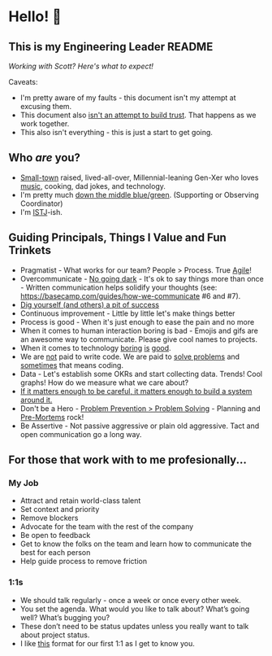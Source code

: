 # Hello! 👋

## This is my Engineering Leader README
*Working with Scott? Here's what to expect!*

Caveats:
* I'm pretty aware of my faults - this document isn't my attempt at excusing them.
* This document also [isn't an attempt to build trust](https://medium.com/@skamille/i-hate-manager-readmes-20a0dd9a70d0). That happens as we work together.
* This also isn't everything - this is just a start to get going.

## Who _are_ you?
* [Small-town](https://cityofpage.org/) raised, lived-all-over, Millennial-leaning Gen-Xer who loves [music](https://twitter.com/search?q=%40tapH20guru%20mixtape&src=typed_query), cooking, dad jokes, and technology.
* I'm pretty much [down the middle blue/green](https://www.wearebowline.com/blog/8-personality-types-a-deeper-dive-into-insights-discovery/). (Supporting or Observing Coordinator)
* I'm [ISTJ](https://www.truity.com/personality-type/ISTJ)-ish.

## Guiding Principals, Things I Value and Fun Trinkets
* Pragmatist - What works for our team? People > Process. True [Agile](https://agilemanifesto.org/)!
* Overcommunicate - [No going dark](https://blog.codinghorror.com/dont-go-dark/) - It's ok to say things more than once - Written communication helps solidify your thoughts (see: https://basecamp.com/guides/how-we-communicate #6 and #7).
* [Dig yourself (and others) a pit of success](https://blog.codinghorror.com/falling-into-the-pit-of-success/)
* Continuous improvement - Little by little let's make things better
* Process is good - When it's just enough to ease the pain and no more
* When it comes to human interaction boring is bad - Emojis and gifs are an awesome way to communicate. Please give cool names to projects.
* When it comes to technology [boring](https://mcfunley.com/choose-boring-technology) [is](https://boringrails.com/) [good](http://boringtechnology.club/).
* We are [not](https://blog.codinghorror.com/can-your-team-pass-the-elevator-test/) paid to write code. We are paid to [solve problems](https://levelup.gitconnected.com/the-problem-you-solve-is-more-important-than-the-code-you-write-d0e5493132c6) and [sometimes](https://blog.codinghorror.com/the-best-code-is-no-code-at-all/) that means coding.
* Data - Let's establish some OKRs and start collecting data. Trends! Cool graphs! How do we measure what we care about?
* [If it matters enough to be careful, it matters enough to build a system around it.](https://seths.blog/2018/11/quality-and-effort/)
* Don't be a Hero - [Problem Prevention > Problem Solving](https://twitter.com/shreyas/status/1218724150312751104) - Planning and [Pre-Mortems](https://hbr.org/2007/09/performing-a-project-premortem) rock!
* Be Assertive - Not passive aggressive or plain old aggressive. Tact and open communication go a long way.

## For those that work with to me profesionally...

### My Job
* Attract and retain world-class talent
* Set context and priority
* Remove blockers
* Advocate for the team with the rest of the company
* Be open to feedback
* Get to know the folks on the team and learn how to communicate the best for each person
* Help guide process to remove friction

### 1:1s
* We should talk regularly - once a week or once every other week.
* You set the agenda. What would you like to talk about? What’s going well? What’s bugging you?
* These don’t need to be status updates unless you really want to talk about project status.
* I like [this](https://larahogan.me/blog/first-one-on-one-questions/) format for our first 1:1 as I get to know you.
